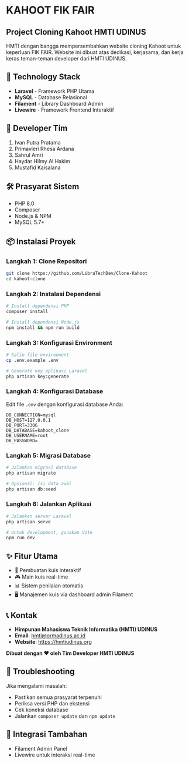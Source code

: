 # KAHOOT FIK FAIR
## Project Cloning Kahoot HMTI UDINUS

HMTI dengan bangga mempersembahkan website cloning Kahoot untuk keperluan FIK FAIR. Website ini dibuat atas dedikasi, kerjasama, dan kerja keras teman-teman developer dari HMTI UDINUS.

## 🚀 Technology Stack
- **Laravel** - Framework PHP Utama
- **MySQL** - Database Relasional
- **Filament** - Library Dashboard Admin
- **Livewire** - Framework Frontend Interaktif

## 👥 Developer Tim
1. Ivan Putra Pratama 
2. Primavieri Rhesa Ardana 
3. Sahrul Amri
4. Haydar Hilmy Al Hakim
5. Mustafid Kaisalana 

## 🛠 Prasyarat Sistem
- PHP 8.0
- Composer
- Node.js & NPM
- MySQL 5.7+

## 📦 Instalasi Proyek

### Langkah 1: Clone Repositori
```bash
git clone https://github.com/LibraTechDev/Clone-Kahoot
cd kahoot-clone
```

### Langkah 2: Instalasi Dependensi
```bash
# Install dependensi PHP
composer install

# Install dependensi Node.js
npm install && npm run build
```

### Langkah 3: Konfigurasi Environment
```bash
# Salin file environment
cp .env.example .env

# Generate key aplikasi Laravel
php artisan key:generate
```

### Langkah 4: Konfigurasi Database
Edit file `.env` dengan konfigurasi database Anda:
```env
DB_CONNECTION=mysql
DB_HOST=127.0.0.1
DB_PORT=3306
DB_DATABASE=kahoot_clone
DB_USERNAME=root
DB_PASSWORD=
```

### Langkah 5: Migrasi Database
```bash
# Jalankan migrasi database
php artisan migrate

# Opsional: Isi data awal
php artisan db:seed
```

### Langkah 6: Jalankan Aplikasi
```bash
# Jalankan server Laravel
php artisan serve

# Untuk development, gunakan Vite
npm run dev
```

## ✨ Fitur Utama
- 📝 Pembuatan kuis interaktif
- 🎮 Main kuis real-time
- 📊 Sistem penilaian otomatis
- 🖥️ Manajemen kuis via dashboard admin Filament


## 📞 Kontak
- **Himpunan Mahasiswa Teknik Informatika (HMTI) UDINUS**
- **Email**: hmti@ormadinus.ac.id
- **Website**: https://hmtiudinus.org

**Dibuat dengan ❤️ oleh Tim Developer HMTI UDINUS**

## 🔧 Troubleshooting
Jika mengalami masalah:
- Pastikan semua prasyarat terpenuhi
- Periksa versi PHP dan ekstensi
- Cek koneksi database
- Jalankan `composer update` dan `npm update`

## 📡 Integrasi Tambahan
- Filament Admin Panel
- Livewire untuk interaksi real-time

